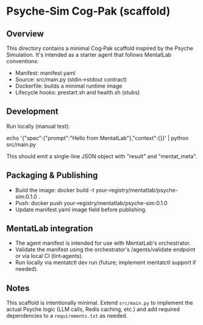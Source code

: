 Psyche‑Sim Cog‑Pak (scaffold)
=============================

Overview
--------
This directory contains a minimal Cog‑Pak scaffold inspired by the Psyche Simulation. It's intended as a starter agent that follows MentatLab conventions:

- Manifest: manifest.yaml
- Source: src/main.py (stdin→stdout contract)
- Dockerfile: builds a minimal runtime image
- Lifecycle hooks: prestart.sh and health.sh (stubs)

Development
-----------
Run locally (manual test):

echo '{"spec":{"prompt":"Hello from MentatLab"},"context":{}}' | python src/main.py

This should emit a single-line JSON object with "result" and "mentat_meta".

Packaging & Publishing
---------------------
- Build the image: docker build -t your-registry/mentatlab/psyche-sim:0.1.0 .
- Push: docker push your-registry/mentatlab/psyche-sim:0.1.0
- Update manifest.yaml image field before publishing.

MentatLab integration
---------------------
- The agent manifest is intended for use with MentatLab's orchestrator.
- Validate the manifest using the orchestrator's /agents/validate endpoint or via local CI (lint‑agents).
- Run locally via mentatctl dev run (future; implement mentatctl support if needed).

Notes
-----
This scaffold is intentionally minimal. Extend `src/main.py` to implement the actual Psyche logic (LLM calls, Redis caching, etc.) and add required dependencies to a `requirements.txt` as needed.